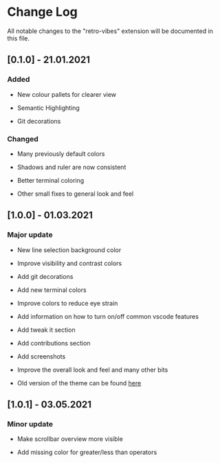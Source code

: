# Change Log

All notable changes to the "retro-vibes" extension will be documented in this file.

## [0.1.0] - 21.01.2021

### Added

- New colour pallets for clearer view

- Semantic Highlighting

- Git decorations

### Changed

- Many previously default colors

- Shadows and ruler are now consistent

- Better terminal coloring

- Other small fixes to general look and feel

## [1.0.0] - 01.03.2021

### Major update

- New line selection background color

- Improve visibility and contrast colors

- Add git decorations

- Add new terminal colors

- Improve colors to reduce eye strain

- Add information on how to turn on/off common vscode features

- Add tweak it section

- Add contributions section

- Add screenshots

- Improve the overall look and feel and many other bits

- Old version of the theme can be found [here](https://marketplace.visualstudio.com/items?itemName=Babadzhanov.retro-vibes-old)

## [1.0.1] - 03.05.2021

### Minor update

- Make scrollbar overview more visible

- Add missing color for greater/less than operators
